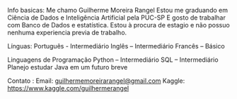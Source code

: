 Info basicas:
Me chamo Guilherme Moreira Rangel
Estou me graduando em Ciência de Dados e Inteligência Artificial pela PUC-SP
E gosto de trabalhar com Banco de Dados e estatística.
Estou à procura de estagio e não possuo nenhuma experiencia previa de trabalho.

Línguas:
Português - Intermediário
Inglês – Intermediário
Francês – Básico

Linguagens de Programação
Python – Intermediário
SQL – Intermediário 
Planejo estudar Java em um futuro breve


Contato :
Email: guilhermemoreirarangel@gmail.com
Kaggle: https://www.kaggle.com/guilhermerangel

